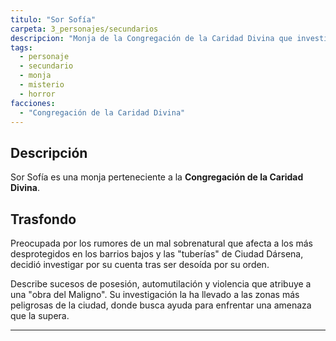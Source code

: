 ```yaml
---
titulo: "Sor Sofía"
carpeta: 3_personajes/secundarios
descripcion: "Monja de la Congregación de la Caridad Divina que investiga extraños sucesos en los barrios bajos de Dársena."
tags:
  - personaje
  - secundario
  - monja
  - misterio
  - horror
facciones:
  - "Congregación de la Caridad Divina"
---
```


## Descripción

Sor Sofía es una monja perteneciente a la **Congregación de la Caridad Divina**.

## Trasfondo

Preocupada por los rumores de un mal sobrenatural que afecta a los más desprotegidos en los barrios bajos y las "tuberías" de Ciudad Dársena, decidió investigar por su cuenta tras ser desoída por su orden.

Describe sucesos de posesión, automutilación y violencia que atribuye a una "obra del Maligno". Su investigación la ha llevado a las zonas más peligrosas de la ciudad, donde busca ayuda para enfrentar una amenaza que la supera.

---
